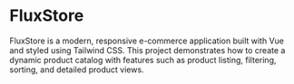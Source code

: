 # FluxStore

FluxStore is a modern, responsive e-commerce application built with Vue and styled using Tailwind CSS. This project demonstrates how to create a dynamic product catalog with features such as product listing, filtering, sorting, and detailed product views.
